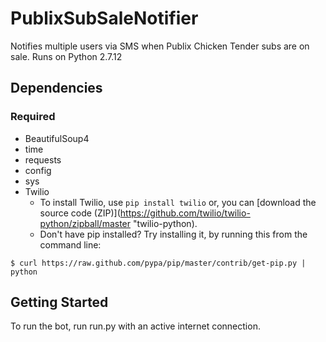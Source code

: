 # PublixSubSaleNotifier
Notifies multiple users via SMS when Publix Chicken Tender subs are on sale.
Runs on Python 2.7.12

## Dependencies
### Required
* BeautifulSoup4
* time
* requests
* config
* sys
* Twilio
  - To install Twilio, use `pip install twilio` or, you can [download the source code (ZIP)](https://github.com/twilio/twilio-python/zipball/master "twilio-python).
  - Don't have pip installed? Try installing it, by running this from the command line:
```
$ curl https://raw.github.com/pypa/pip/master/contrib/get-pip.py | python
```

## Getting Started
To run the bot, run run.py with an active internet connection.